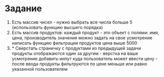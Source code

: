 # Задание

1) Есть массив чисел - нужно выбрать все числа больше 5 (использовать функцию высшего порядка)
2) Есть массив продуктов:
каждый продукт - это объект с полями:
имя,
цена,
производитель
значения можно задать на свое усмотрение
написать функцию фильтрации продуктов цена выше 5000
3) \* Сверстать страничку с продуктами из предыдущей задачи
продукты отображаются один за другим - верстка на ваше усмотрение
добавить инпут куда пользователь может ввести цену - после ввода продукты фильтруются по цене меньше или равно указанной пользователем
